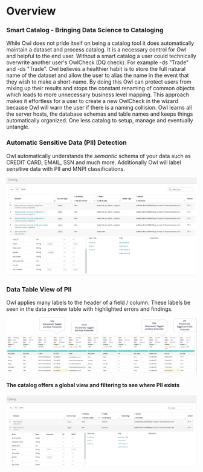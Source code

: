# Overview

### Smart Catalog - Bringing Data Science to Cataloging

While Owl does not pride itself on being a catalog tool it does automatically maintain a dataset and process catalog.  It is a necessary control for Owl and helpful to the end user.  Without a smart catalog a user could technically overwrite another user's OwlCheck (DQ check).  For example -ds "Trade" and -ds "Trade".  Owl believes a healthier habit is to store the full natural name of the dataset and allow the user to alias the name in the event that they wish to make a short-name.  By doing this Owl can protect users from mixing up their results and stops the constant renaming of common objects which leads to more unnecessary business level mapping.  This approach makes it effortless for a user to create a new OwlCheck in the wizard because Owl will warn the user if there is a naming collision.  Owl learns all the server hosts, the database schemas and table names and keeps things automatically organized.  One less catalog to setup, manage and eventually untangle. &#x20;

### Automatic Sensitive Data (PII) Detection

Owl automatically understands the _semantic_ schema of your data such as CREDIT CARD, EMAIL, SSN and much more.  Additionally Owl will label sensitive data with PII and MNPI classifications.

![](../.gitbook/assets/owl-catalog-pii.png)

### Data Table View of PII

Owl applies many labels to the header of a field / column.  These labels be seen in the data preview table with highlighted errors and findings.&#x20;

![](../.gitbook/assets/owl-pii.png)

#### The catalog offers a global view and filtering to see where PII exists

![ You can also view globally via the catalog to see PII exists](../.gitbook/assets/screen-shot-2019-11-04-at-2.10.11-pm-1.png)
